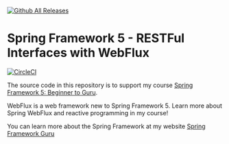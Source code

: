 [![Github All Releases](https://img.shields.io/github/downloads/springframeworkguru/spring5-webflux-res/total.svg)](https://github.com/springframeworkguru/spring5-webflux-rest/archive/master.zip)

# Spring Framework 5 - RESTFul Interfaces with WebFlux

[![CircleCI](https://circleci.com/gh/janesg/spring5-webflux-rest.svg?style=svg)](https://circleci.com/gh/janesg/spring5-webflux-rest)

The source code in this repository is to support my course [Spring Framework 5: Beginner to Guru](https://www.udemy.com/spring-framework-5-beginner-to-guru/?couponCode=GITWEBFLUXREST).

WebFlux is a web framework new to Spring Framework 5. Learn more about Spring WebFlux and reactive programming in my course!

You can learn more about the Spring Framework at my website [Spring Framework Guru](https://springframework.guru)